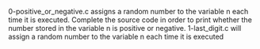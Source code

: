 0-positive_or_negative.c assigns a random  number to the variable n each time it is executed. Complete the source code in order to print whether the number stored in the variable n is positive or negative.
1-last_digit.c will assign a random number to the variable n each time it is executed
